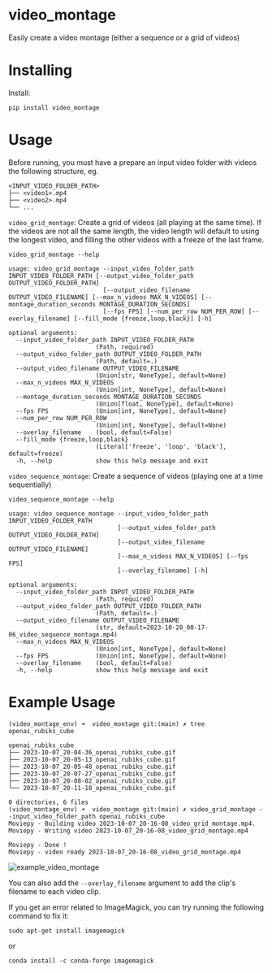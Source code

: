# video_montage

Easily create a video montage (either a sequence or a grid of videos)

# Installing

Install:

```
pip install video_montage
```

# Usage

Before running, you must have a prepare an input video folder with videos the following structure, eg.

```
<INPUT_VIDEO_FOLDER_PATH>
├── <video1>.mp4
├── <video2>.mp4
└── ...
```

`video_grid_montage`: Create a grid of videos (all playing at the same time). If the videos are not all the same length, the video length will default to using the longest video, and filling the other videos with a freeze of the last frame.

```
video_grid_montage --help

usage: video_grid_montage --input_video_folder_path INPUT_VIDEO_FOLDER_PATH [--output_video_folder_path OUTPUT_VIDEO_FOLDER_PATH]
                          [--output_video_filename OUTPUT_VIDEO_FILENAME] [--max_n_videos MAX_N_VIDEOS] [--montage_duration_seconds MONTAGE_DURATION_SECONDS]
                          [--fps FPS] [--num_per_row NUM_PER_ROW] [--overlay_filename] [--fill_mode {freeze,loop,black}] [-h]

optional arguments:
  --input_video_folder_path INPUT_VIDEO_FOLDER_PATH
                        (Path, required)
  --output_video_folder_path OUTPUT_VIDEO_FOLDER_PATH
                        (Path, default=.)
  --output_video_filename OUTPUT_VIDEO_FILENAME
                        (Union[str, NoneType], default=None)
  --max_n_videos MAX_N_VIDEOS
                        (Union[int, NoneType], default=None)
  --montage_duration_seconds MONTAGE_DURATION_SECONDS
                        (Union[float, NoneType], default=None)
  --fps FPS             (Union[int, NoneType], default=None)
  --num_per_row NUM_PER_ROW
                        (Union[int, NoneType], default=None)
  --overlay_filename    (bool, default=False)
  --fill_mode {freeze,loop,black}
                        (Literal['freeze', 'loop', 'black'], default=freeze)
  -h, --help            show this help message and exit

```

`video_sequence_montage`: Create a sequence of videos (playing one at a time sequentially)

```
video_sequence_montage --help

usage: video_sequence_montage --input_video_folder_path INPUT_VIDEO_FOLDER_PATH
                              [--output_video_folder_path OUTPUT_VIDEO_FOLDER_PATH]
                              [--output_video_filename OUTPUT_VIDEO_FILENAME]
                              [--max_n_videos MAX_N_VIDEOS] [--fps FPS]
                              [--overlay_filename] [-h]

optional arguments:
  --input_video_folder_path INPUT_VIDEO_FOLDER_PATH
                        (Path, required)
  --output_video_folder_path OUTPUT_VIDEO_FOLDER_PATH
                        (Path, default=.)
  --output_video_filename OUTPUT_VIDEO_FILENAME
                        (str, default=2023-10-20_00-17-06_video_sequence_montage.mp4)
  --max_n_videos MAX_N_VIDEOS
                        (Union[int, NoneType], default=None)
  --fps FPS             (Union[int, NoneType], default=None)
  --overlay_filename    (bool, default=False)
  -h, --help            show this help message and exit
```

# Example Usage

```
(video_montage_env) ➜  video_montage git:(main) ✗ tree openai_rubiks_cube 

openai_rubiks_cube
├── 2023-10-07_20-04-36_openai_rubiks_cube.gif
├── 2023-10-07_20-05-13_openai_rubiks_cube.gif
├── 2023-10-07_20-05-48_openai_rubiks_cube.gif
├── 2023-10-07_20-07-27_openai_rubiks_cube.gif
├── 2023-10-07_20-08-02_openai_rubiks_cube.gif
└── 2023-10-07_20-11-18_openai_rubiks_cube.gif

0 directories, 6 files
(video_montage_env) ➜  video_montage git:(main) ✗ video_grid_montage --input_video_folder_path openai_rubiks_cube
Moviepy - Building video 2023-10-07_20-16-08_video_grid_montage.mp4.
Moviepy - Writing video 2023-10-07_20-16-08_video_grid_montage.mp4

Moviepy - Done !
Moviepy - video ready 2023-10-07_20-16-08_video_grid_montage.mp4
```

![example_video_montage](https://github.com/tylerlum/video_montage/assets/26510814/7cd94a59-efe1-4b2b-bfc8-0aa6254d8bd7)

You can also add the `--overlay_filename` argument to add the clip's filename to each video clip.

If you get an error related to ImageMagick, you can try running the following command to fix it:

```
sudo apt-get install imagemagick
```

or

```
conda install -c conda-forge imagemagick
```

